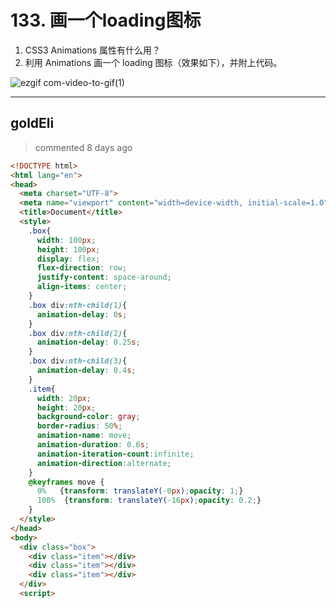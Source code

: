 
 # 133. 画一个loading图标 
 1. CSS3 Animations 属性有什么用？
2. 利用 Animations 画一个 loading 图标（效果如下），并附上代码。

![ezgif com-video-to-gif(1)](https://user-images.githubusercontent.com/18217162/75737900-d4087880-5d3b-11ea-8644-37c215b9ef81.gif)
 
 ***
## goldEli 
 > commented 8 days ago 


```html
<!DOCTYPE html>
<html lang="en">
<head>
  <meta charset="UTF-8">
  <meta name="viewport" content="width=device-width, initial-scale=1.0">
  <title>Document</title>
  <style>
    .box{
      width: 100px;
      height: 100px;
      display: flex;
      flex-direction: row;
      justify-content: space-around;
      align-items: center;
    }
    .box div:nth-child(1){
      animation-delay: 0s;
    }
    .box div:nth-child(2){
      animation-delay: 0.25s;
    }
    .box div:nth-child(3){
      animation-delay: 0.4s;
    }
    .item{
      width: 20px;
      height: 20px;
      background-color: gray;
      border-radius: 50%;
      animation-name: move;
      animation-duration: 0.6s;
      animation-iteration-count:infinite;
      animation-direction:alternate;
    }
    @keyframes move {
      0%   {transform: translateY(-0px);opacity: 1;}
      100%  {transform: translateY(-16px);opacity: 0.2;}
    }
  </style>
</head>
<body>
  <div class="box">
    <div class="item"></div>
    <div class="item"></div>
    <div class="item"></div>
  </div>
  <script>

```